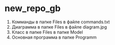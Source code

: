 # new_repo_gb
 
1. Комманды в папке Files в файле commands.txt
2. Диаграмма в папке Files в файле diagram.jpg
3. Класс в папке Files в папке Model
4. Основная программа в папке Programm